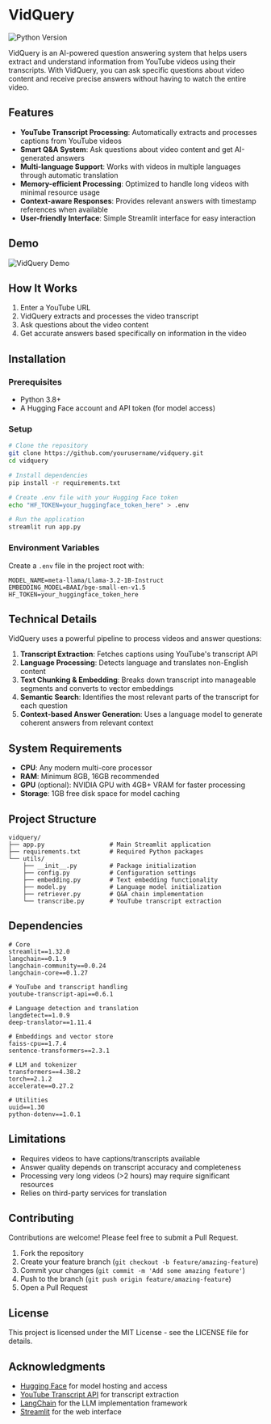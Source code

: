 # VidQuery

![Python Version](https://img.shields.io/badge/python-3.8%2B-blue)

VidQuery is an AI-powered question answering system that helps users extract and understand information from YouTube videos using their transcripts. With VidQuery, you can ask specific questions about video content and receive precise answers without having to watch the entire video.

## Features

- **YouTube Transcript Processing**: Automatically extracts and processes captions from YouTube videos
- **Smart Q&A System**: Ask questions about video content and get AI-generated answers
- **Multi-language Support**: Works with videos in multiple languages through automatic translation
- **Memory-efficient Processing**: Optimized to handle long videos with minimal resource usage
- **Context-aware Responses**: Provides relevant answers with timestamp references when available
- **User-friendly Interface**: Simple Streamlit interface for easy interaction

## Demo

![VidQuery Demo](https://85015-01jsh1akav89yrrkh53gsn0t0c.cloudspaces.litng.ai)

## How It Works

1. Enter a YouTube URL
2. VidQuery extracts and processes the video transcript
3. Ask questions about the video content
4. Get accurate answers based specifically on information in the video

## Installation

### Prerequisites

- Python 3.8+
- A Hugging Face account and API token (for model access)

### Setup

```bash
# Clone the repository
git clone https://github.com/yourusername/vidquery.git
cd vidquery

# Install dependencies
pip install -r requirements.txt

# Create .env file with your Hugging Face token
echo "HF_TOKEN=your_huggingface_token_here" > .env

# Run the application
streamlit run app.py
```

### Environment Variables

Create a `.env` file in the project root with:

```
MODEL_NAME=meta-llama/Llama-3.2-1B-Instruct
EMBEDDING_MODEL=BAAI/bge-small-en-v1.5
HF_TOKEN=your_huggingface_token_here
```

## Technical Details

VidQuery uses a powerful pipeline to process videos and answer questions:

1. **Transcript Extraction**: Fetches captions using YouTube's transcript API
2. **Language Processing**: Detects language and translates non-English content
3. **Text Chunking & Embedding**: Breaks down transcript into manageable segments and converts to vector embeddings
4. **Semantic Search**: Identifies the most relevant parts of the transcript for each question
5. **Context-based Answer Generation**: Uses a language model to generate coherent answers from relevant context

## System Requirements

- **CPU**: Any modern multi-core processor
- **RAM**: Minimum 8GB, 16GB recommended
- **GPU** (optional): NVIDIA GPU with 4GB+ VRAM for faster processing
- **Storage**: 1GB free disk space for model caching

## Project Structure

```
vidquery/
├── app.py                  # Main Streamlit application
├── requirements.txt        # Required Python packages
└── utils/
    ├── __init__.py         # Package initialization
    ├── config.py           # Configuration settings
    ├── embedding.py        # Text embedding functionality
    ├── model.py            # Language model initialization
    ├── retriever.py        # Q&A chain implementation
    └── transcribe.py       # YouTube transcript extraction
```

## Dependencies

```
# Core
streamlit==1.32.0
langchain==0.1.9
langchain-community==0.0.24
langchain-core==0.1.27

# YouTube and transcript handling
youtube-transcript-api==0.6.1

# Language detection and translation
langdetect==1.0.9
deep-translator==1.11.4

# Embeddings and vector store
faiss-cpu==1.7.4
sentence-transformers==2.3.1

# LLM and tokenizer
transformers==4.38.2
torch==2.1.2
accelerate==0.27.2

# Utilities
uuid==1.30
python-dotenv==1.0.1
```

## Limitations

- Requires videos to have captions/transcripts available
- Answer quality depends on transcript accuracy and completeness
- Processing very long videos (>2 hours) may require significant resources
- Relies on third-party services for translation

## Contributing

Contributions are welcome! Please feel free to submit a Pull Request.

1. Fork the repository
2. Create your feature branch (`git checkout -b feature/amazing-feature`)
3. Commit your changes (`git commit -m 'Add some amazing feature'`)
4. Push to the branch (`git push origin feature/amazing-feature`)
5. Open a Pull Request

## License

This project is licensed under the MIT License - see the LICENSE file for details.

## Acknowledgments

- [Hugging Face](https://huggingface.co/) for model hosting and access
- [YouTube Transcript API](https://github.com/jdepoix/youtube-transcript-api) for transcript extraction
- [LangChain](https://www.langchain.com/) for the LLM implementation framework
- [Streamlit](https://streamlit.io/) for the web interface
